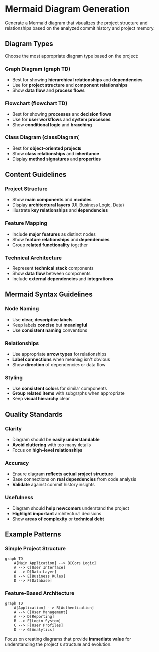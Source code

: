 # Mermaid Diagram Generation

Generate a Mermaid diagram that visualizes the project structure and relationships based on the analyzed commit history and project memory.

## Diagram Types

Choose the most appropriate diagram type based on the project:

### Graph Diagram (graph TD)
- Best for showing **hierarchical relationships** and **dependencies**
- Use for **project structure** and **component relationships**
- Show **data flow** and **process flows**

### Flowchart (flowchart TD)  
- Best for showing **processes** and **decision flows**
- Use for **user workflows** and **system processes**
- Show **conditional logic** and **branching**

### Class Diagram (classDiagram)
- Best for **object-oriented projects**
- Show **class relationships** and **inheritance**
- Display **method signatures** and **properties**

## Content Guidelines

### Project Structure
- Show **main components** and **modules**
- Display **architectural layers** (UI, Business Logic, Data)
- Illustrate **key relationships** and **dependencies**

### Feature Mapping
- Include **major features** as distinct nodes
- Show **feature relationships** and **dependencies**
- Group **related functionality** together

### Technical Architecture
- Represent **technical stack** components
- Show **data flow** between components
- Include **external dependencies** and **integrations**

## Mermaid Syntax Guidelines

### Node Naming
- Use **clear, descriptive labels**
- Keep labels **concise** but **meaningful**
- Use **consistent naming** conventions

### Relationships
- Use appropriate **arrow types** for relationships
- **Label connections** when meaning isn't obvious
- Show **direction** of dependencies or data flow

### Styling
- Use **consistent colors** for similar components
- **Group related items** with subgraphs when appropriate
- Keep **visual hierarchy** clear

## Quality Standards

### Clarity
- Diagram should be **easily understandable**
- **Avoid cluttering** with too many details
- Focus on **high-level relationships**

### Accuracy
- Ensure diagram **reflects actual project structure**
- Base connections on **real dependencies** from code analysis
- **Validate** against commit history insights

### Usefulness
- Diagram should **help newcomers** understand the project
- **Highlight important** architectural decisions
- Show **areas of complexity** or **technical debt**

## Example Patterns

### Simple Project Structure
```mermaid
graph TD
    A[Main Application] --> B[Core Logic]
    A --> C[User Interface]
    A --> D[Data Layer]
    B --> E[Business Rules]
    D --> F[Database]
```

### Feature-Based Architecture
```mermaid
graph TD
    A[Application] --> B[Authentication]
    A --> C[User Management]
    A --> D[Reporting]
    B --> E[Login System]
    C --> F[User Profiles]
    D --> G[Analytics]
```

Focus on creating diagrams that provide **immediate value** for understanding the project's structure and evolution.